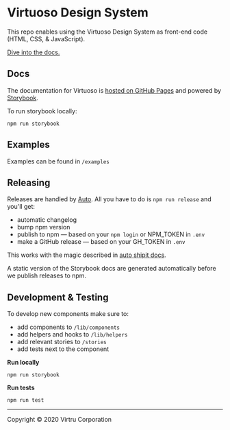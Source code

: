 # Virtuoso Design System

This repo enables using the Virtuoso Design System as front-end code (HTML, CSS, & JavaScript).

[Dive into the docs.](https://avkvirtru.github.io/virtuoso-design-system/)

## Docs

The documentation for Virtuoso is [hosted on GitHub Pages](https://avkvirtru.github.io/virtuoso-design-system/) and powered by [Storybook](https://storybook.js.org). 

To run storybook locally:

```shell
npm run storybook
```

## Examples

Examples can be found in `/examples`

## Releasing

Releases are handled by [Auto](https://intuit.github.io/auto/). All you have to do is `npm run release` and you'll get:

* automatic changelog
* bump npm version
* publish to npm — based on your `npm login` or NPM_TOKEN in `.env`
* make a GitHub release — based on your GH_TOKEN in `.env`

This works with the magic described in [auto shipit docs](https://intuit.github.io/auto/docs/generated/shipit).

A static version of the Storybook docs are generated automatically before we publish releases to npm. 

## Development &  Testing

To develop new components make sure to:

- add components to `/lib/components`
- add helpers and hooks to `/lib/helpers`
- add relevant stories to `/stories`
- add tests next to the component

**Run locally**

```shell
npm run storybook
```

**Run tests**

```shell
npm run test
```

---

Copyright © 2020 Virtru Corporation
